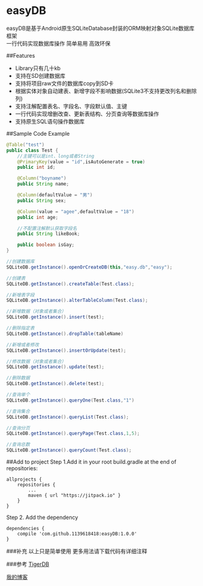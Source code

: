 # easyDB

easyDB是基于Android原生SQLiteDatabase封装的ORM映射对象SQLite数据库框架<br> 
一行代码实现数据库操作 简单易用 高效环保

##Features
* Library只有几十kb
* 支持在SD创建数据库
* 支持将项目raw文件的数据库copy到SD卡
* 根据实体对象自动建表、新增字段不影响数据(SQLite3不支持更改列名和删除列)
* 支持注解配置表名、字段名、字段默认值、主键
* 一行代码实现增删改查、更新表结构、分页查询等数据库操作
* 支持原生SQL语句操作数据库

##Sample Code Example
```java
@Table("test")
public class Test {
    //主键可以是int、long或者String
    @PrimaryKey(value = "id",isAutoGenerate = true)
    public int id;

    @Column("boyname")
    public String name;

    @Column(defaultValue = "男")
    public String sex;

    @Column(value = "agee",defaultValue = "18")
    public int age;

    //不配置注解默认获取字段名
    public String likeBook;

    public boolean isGay;
}

//创建数据库
SQLiteDB.getInstance().openOrCreateDB(this,"easy.db","easy");

//创建表
SQLiteDB.getInstance().createTable(Test.class);

//新增表字段
SQLiteDB.getInstance().alterTableColumn(Test.class);

//新增数据（对象或者集合）
SQLiteDB.getInstance().insert(test);

//删除指定表
SQLiteDB.getInstance().dropTable(tableName)

//新增或者修改
SQLiteDB.getInstance().insertOrUpdate(test);

//修改数据（对象或者集合）
SQLiteDB.getInstance().update(test);

//删除数据
SQLiteDB.getInstance().delete(test);

//查询单个
SQLiteDB.getInstance().queryOne(Test.class,"1")

//查询集合
SQLiteDB.getInstance().queryList(Test.class);

//查询分页
SQLiteDB.getInstance().queryPage(Test.class,1,5);

//查询总数
SQLiteDB.getInstance().queryCount(Test.class);

```
##Add to project
Step 1.Add it in your root build.gradle at the end of repositories:
```
allprojects {
    repositories {
        ...
        maven { url "https://jitpack.io" }
    }
}
```
Step 2. Add the dependency
```
dependencies {
    compile 'com.github.1139618418:easyDB:1.0.0'
}
```

###补充
以上只是简单使用 更多用法请下载代码有详细注释

###参考
[TigerDB](https://github.com/huyongli/TigerDB)<br>

[我的博客](http://blog.csdn.net/u011507982/article)
